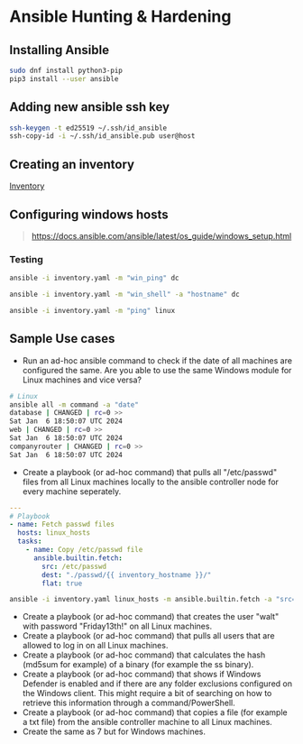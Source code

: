 # Ansible Hunting & Hardening

## Installing Ansible

```sh
sudo dnf install python3-pip
pip3 install --user ansible
```

## Adding new ansible ssh key

```sh
ssh-keygen -t ed25519 ~/.ssh/id_ansible
ssh-copy-id -i ~/.ssh/id_ansible.pub user@host
```

## Creating an inventory

[Inventory](../ansible/inventory.yaml)

## Configuring windows hosts

> https://docs.ansible.com/ansible/latest/os_guide/windows_setup.html

### Testing

```sh
ansible -i inventory.yaml -m "win_ping" dc

ansible -i inventory.yaml -m "win_shell" -a "hostname" dc

ansible -i inventory.yaml -m "ping" linux
```

## Sample Use cases


- Run an ad-hoc ansible command to check if the date of all machines are configured the same. Are you able to use the same Windows module for Linux machines and vice versa?

```sh
# Linux
ansible all -m command -a "date"
database | CHANGED | rc=0 >>
Sat Jan  6 18:50:07 UTC 2024
web | CHANGED | rc=0 >>
Sat Jan  6 18:50:07 UTC 2024
companyrouter | CHANGED | rc=0 >>
Sat Jan  6 18:50:07 UTC 2024
```

- Create a playbook (or ad-hoc command) that pulls all "/etc/passwd" files from all Linux machines locally to the ansible controller node for every machine seperately.

```yaml
---
# Playbook
- name: Fetch passwd files
  hosts: linux_hosts
  tasks:
    - name: Copy /etc/passwd file
      ansible.builtin.fetch:
        src: /etc/passwd
        dest: "./passwd/{{ inventory_hostname }}/"
        flat: true
```
```sh
ansible -i inventory.yaml linux_hosts -m ansible.builtin.fetch -a "src=/etc/passwd dest=./passwd/passwd_{{ inventory_hostname }} flat=yes"
```

- Create a playbook (or ad-hoc command) that creates the user "walt" with password "Friday13th!" on all Linux machines.
- Create a playbook (or ad-hoc command) that pulls all users that are allowed to log in on all Linux machines.
- Create a playbook (or ad-hoc command) that calculates the hash (md5sum for example) of a binary (for example the ss binary).
- Create a playbook (or ad-hoc command) that shows if Windows Defender is enabled and if there are any folder exclusions configured on the Windows client. This might require a bit of searching on how to retrieve this information through a command/PowerShell.
- Create a playbook (or ad-hoc command) that copies a file (for example a txt file) from the ansible controller machine to all Linux machines.
- Create the same as 7 but for Windows machines.

